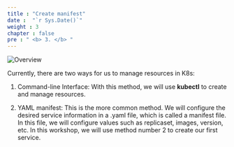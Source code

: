 ```yaml
---
title : "Create manifest"
date :  "`r Sys.Date()`" 
weight : 3
chapter : false
pre : " <b> 3. </b> "
---
```


![Overview](/fcj-ss2-workshop-002/images/1-Basic_concepts./12.png)

Currently, there are two ways for us to manage resources in K8s:

1. Command-line Interface: With this method, we will use **kubectl** to create and manage resources.

2. YAML manifest: This is the more common method. We will configure the desired service information in a .yaml file, which is called a manifest file. In this file, we will configure values such as replicaset, images, version, etc. In this workshop, we will use method number 2 to create our first service.
